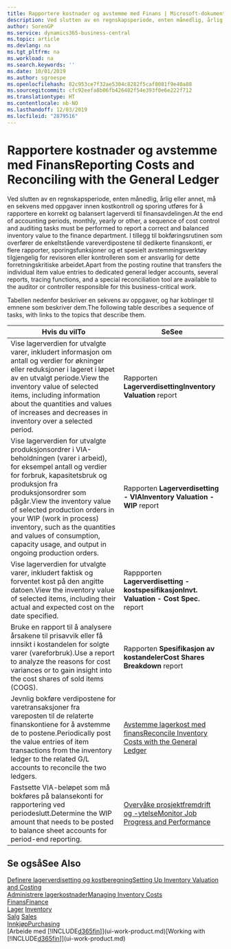 ```yaml
---
title: Rapportere kostnader og avstemme med Finans | Microsoft-dokumentasjon
description: Ved slutten av en regnskapsperiode, enten månedlig, årlig eller annet, må en sekvens med oppgaver innen kostkontroll og sporing utføres for å rapportere en korrekt og balansert lagerverdi til finansavdelingen. I tillegg til bokføringsrutinen som overfører de enkeltstående vareverdipostene til dedikerte finanskonti, er flere rapporter, sporingsfunksjoner og et spesielt avstemmingsverktøy tilgjengelig for revisoren eller kontrolleren som er ansvarlig for dette forretningskritiske arbeidet.
author: SorenGP
ms.service: dynamics365-business-central
ms.topic: article
ms.devlang: na
ms.tgt_pltfrm: na
ms.workload: na
ms.search.keywords: ''
ms.date: 10/01/2019
ms.author: sgroespe
ms.openlocfilehash: 82c953ce7f32ae5304c8282f5caf8081f9e40a88
ms.sourcegitcommit: cfc92eefa8b06fb426482f54e393f0e6e222f712
ms.translationtype: HT
ms.contentlocale: nb-NO
ms.lasthandoff: 12/03/2019
ms.locfileid: "2879516"
---
```

# <a name="reporting-costs-and-reconciling-with-the-general-ledger"></a><span data-ttu-id="cf5e3-104">Rapportere kostnader og avstemme med Finans</span><span class="sxs-lookup"><span data-stu-id="cf5e3-104">Reporting Costs and Reconciling with the General Ledger</span></span>
<span data-ttu-id="cf5e3-105">Ved slutten av en regnskapsperiode, enten månedlig, årlig eller annet, må en sekvens med oppgaver innen kostkontroll og sporing utføres for å rapportere en korrekt og balansert lagerverdi til finansavdelingen.</span><span class="sxs-lookup"><span data-stu-id="cf5e3-105">At the end of accounting periods, monthly, yearly or other, a sequence of cost control and auditing tasks must be performed to report a correct and balanced inventory value to the finance department.</span></span> <span data-ttu-id="cf5e3-106">I tillegg til bokføringsrutinen som overfører de enkeltstående vareverdipostene til dedikerte finanskonti, er flere rapporter, sporingsfunksjoner og et spesielt avstemmingsverktøy tilgjengelig for revisoren eller kontrolleren som er ansvarlig for dette forretningskritiske arbeidet.</span><span class="sxs-lookup"><span data-stu-id="cf5e3-106">Apart from the posting routine that transfers the individual item value entries to dedicated general ledger accounts, several reports, tracing functions, and a special reconciliation tool are available to the auditor or controller responsible for this business-critical work.</span></span>  

 <span data-ttu-id="cf5e3-107">Tabellen nedenfor beskriver en sekvens av oppgaver, og har koblinger til emnene som beskriver dem.</span><span class="sxs-lookup"><span data-stu-id="cf5e3-107">The following table describes a sequence of tasks, with links to the topics that describe them.</span></span>   

|<span data-ttu-id="cf5e3-108">**Hvis du vil**</span><span class="sxs-lookup"><span data-stu-id="cf5e3-108">**To**</span></span>|<span data-ttu-id="cf5e3-109">**Se**</span><span class="sxs-lookup"><span data-stu-id="cf5e3-109">**See**</span></span>|  
|------------|-------------|  
|<span data-ttu-id="cf5e3-110">Vise lagerverdien for utvalgte varer, inkludert informasjon om antall og verdier for økninger eller reduksjoner i lageret i løpet av en utvalgt periode.</span><span class="sxs-lookup"><span data-stu-id="cf5e3-110">View the inventory value of selected items, including information about the quantities and values of increases and decreases in inventory over a selected period.</span></span>|<span data-ttu-id="cf5e3-111">Rapporten **Lagerverdisetting**</span><span class="sxs-lookup"><span data-stu-id="cf5e3-111">**Inventory Valuation** report</span></span>|  
|<span data-ttu-id="cf5e3-112">Vise lagerverdien for utvalgte produksjonsordrer i VIA-beholdningen (varer i arbeid), for eksempel antall og verdier for forbruk, kapasitetsbruk og produksjon fra produksjonsordrer som pågår.</span><span class="sxs-lookup"><span data-stu-id="cf5e3-112">View the inventory value of selected production orders in your WIP (work in process) inventory, such as the quantities and values of consumption, capacity usage, and output in ongoing production orders.</span></span>|<span data-ttu-id="cf5e3-113">Rapporten **Lagerverdisetting - VIA**</span><span class="sxs-lookup"><span data-stu-id="cf5e3-113">**Inventory Valuation - WIP** report</span></span>|  
|<span data-ttu-id="cf5e3-114">Vise lagerverdien for utvalgte varer, inkludert faktisk og forventet kost på den angitte datoen.</span><span class="sxs-lookup"><span data-stu-id="cf5e3-114">View the inventory value of selected items, including their actual and expected cost on the date specified.</span></span>|<span data-ttu-id="cf5e3-115">Rappporten **Lagerverdisetting - kostspesifikasjon**</span><span class="sxs-lookup"><span data-stu-id="cf5e3-115">**Invt. Valuation - Cost Spec.** report</span></span>|  
|<span data-ttu-id="cf5e3-116">Bruke en rapport til å analysere årsakene til prisavvik eller få innsikt i kostandelen for solgte varer (vareforbruk).</span><span class="sxs-lookup"><span data-stu-id="cf5e3-116">Use a report to analyze the reasons for cost variances or to gain insight into the cost shares of sold items (COGS).</span></span>|<span data-ttu-id="cf5e3-117">Rapporten **Spesifikasjon av kostandeler**</span><span class="sxs-lookup"><span data-stu-id="cf5e3-117">**Cost Shares Breakdown** report</span></span>|  
|<span data-ttu-id="cf5e3-118">Jevnlig bokføre verdipostene for varetransaksjoner fra vareposten til de relaterte finanskontiene for å avstemme de to postene.</span><span class="sxs-lookup"><span data-stu-id="cf5e3-118">Periodically post the value entries of item transactions from the inventory ledger to the related G/L accounts to reconcile the two ledgers.</span></span>|[<span data-ttu-id="cf5e3-119">Avstemme lagerkost med finans</span><span class="sxs-lookup"><span data-stu-id="cf5e3-119">Reconcile Inventory Costs with the General Ledger</span></span>](finance-how-to-post-inventory-costs-to-the-general-ledger.md)|  
|<span data-ttu-id="cf5e3-120">Fastsette VIA-beløpet som må bokføres på balansekonti for rapportering ved periodeslutt.</span><span class="sxs-lookup"><span data-stu-id="cf5e3-120">Determine the WIP amount that needs to be posted to balance sheet accounts for period-end reporting.</span></span>|[<span data-ttu-id="cf5e3-121">Overvåke prosjektfremdrift og -ytelse</span><span class="sxs-lookup"><span data-stu-id="cf5e3-121">Monitor Job Progress and Performance</span></span>](projects-how-monitor-progress-performance.md)|

## <a name="see-also"></a><span data-ttu-id="cf5e3-122">Se også</span><span class="sxs-lookup"><span data-stu-id="cf5e3-122">See Also</span></span>  
[<span data-ttu-id="cf5e3-123">Definere lagerverdisetting og kostberegning</span><span class="sxs-lookup"><span data-stu-id="cf5e3-123">Setting Up Inventory Valuation and Costing</span></span>](finance-set-up-inventory-valuation-and-costing.md)  
[<span data-ttu-id="cf5e3-124">Administrere lagerkostnader</span><span class="sxs-lookup"><span data-stu-id="cf5e3-124">Managing Inventory Costs</span></span>](finance-manage-inventory-costs.md)  
[<span data-ttu-id="cf5e3-125">Finans</span><span class="sxs-lookup"><span data-stu-id="cf5e3-125">Finance</span></span>](finance.md)  
<span data-ttu-id="cf5e3-126">[Lager](inventory-manage-inventory.md) </span><span class="sxs-lookup"><span data-stu-id="cf5e3-126">[Inventory](inventory-manage-inventory.md) </span></span>  
<span data-ttu-id="cf5e3-127">[Salg](sales-manage-sales.md) </span><span class="sxs-lookup"><span data-stu-id="cf5e3-127">[Sales](sales-manage-sales.md) </span></span>  
[<span data-ttu-id="cf5e3-128">Innkjøp</span><span class="sxs-lookup"><span data-stu-id="cf5e3-128">Purchasing</span></span>](purchasing-manage-purchasing.md)  
<span data-ttu-id="cf5e3-129">[Arbeide med [!INCLUDE[d365fin](includes/d365fin_md.md)]](ui-work-product.md)</span><span class="sxs-lookup"><span data-stu-id="cf5e3-129">[Working with [!INCLUDE[d365fin](includes/d365fin_md.md)]](ui-work-product.md)</span></span>
